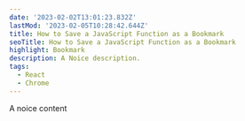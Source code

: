 ```yaml
---
date: '2023-02-02T13:01:23.832Z'
lastMod: '2023-02-05T10:28:42.644Z'
title: How to Save a JavaScript Function as a Bookmark
seoTitle: How to Save a JavaScript Function as a Bookmark
highlight: Bookmark
description: A Noice description.
tags:
  - React
  - Chrome
---
```


A noice content
